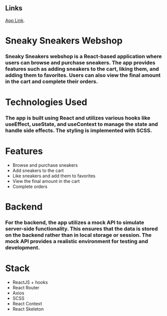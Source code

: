 ## Links

[App Link](https://markdownlivepreview.com/).

# Sneaky Sneakers Webshop

### Sneaky Sneakers webshop is a React-based application where users can browse and purchase sneakers. The app provides features such as adding sneakers to the cart, liking them, and adding them to favorites. Users can also view the final amount in the cart and complete their orders.

# Technologies Used

### The app is built using React and utilizes various hooks like useEffect, useState, and useContext to manage the state and handle side effects. The styling is implemented with SCSS.


# Features

* Browse and purchase sneakers
* Add sneakers to the cart
* Like sneakers and add them to favorites
* View the final amount in the cart
* Complete orders

# Backend

### For the backend, the app utilizes a mock API to simulate server-side functionality. This ensures that the data is stored on the backend rather than in local storage or session. The mock API provides a realistic environment for testing and development.

# Stack

* ReactJS + hooks
* React Router
* Axios
* SCSS
* React Context
* React Skeleton
